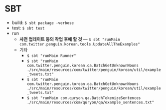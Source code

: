 SBT
===

-	build: `$ sbt package -verbose`
-	test: `$ sbt test`
-	run
	-	**사전 업데이트 등의 작업 후에 할 것** &mdash; `$ sbt "runMain com.twitter.penguin.korean.tools.UpdateAllTheExamples"`
	-	기타
        - `$ sbt "runMain Runner"`
		-	`$ sbt "runMain com.twitter.penguin.korean.qa.BatchGetUnknownNouns ./src/main/resources/com/twitter/penguin/korean/util/example_tweets.txt"`
		-	`$ sbt "runMain com.twitter.penguin.korean.qa.BatchGetUnknownNouns ./src/main/resources/com/twitter/penguin/korean/util/example_tweets.txt"`
        - `$ sbt "runMain com.quryon.qa.BatchTokenizeSentences ./src/main/resources/com/quryon/qa/example_sentences.txt"`